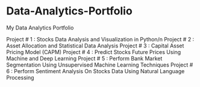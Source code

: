 # Data-Analytics-Portfolio
My Data Analytics Portfolio


Project # 1 : Stocks Data Analysis and Visualization in Python/n 
Project # 2 : Asset Allocation and Statistical Data Analysis
Project # 3 : Capital Asset Pricing Model (CAPM)
Project # 4 : Predict Stocks Future Prices Using Machine and Deep Learning
Project # 5 : Perform Bank Market Segmentation Using Unsupervised Machine Learning Techniques
Project # 6 : Perform Sentiment Analysis On Stocks Data Using Natural Language Processing
